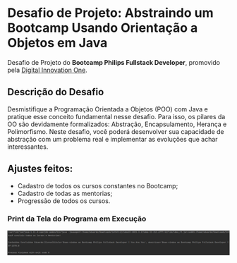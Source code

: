 # Desafio de Projeto: Abstraindo um Bootcamp Usando Orientação a Objetos em Java

Desafio de Projeto do **Bootcamp Philips Fullstack Developer**, promovido pela [Digital Innovation One](https://www.dio.me).


## Descrição do Desafio

Desmistifique a Programação Orientada a Objetos (POO) com Java e pratique esse conceito fundamental nesse desafio. Para isso, os pilares da OO são devidamente formalizados: Abstração, Encapsulamento, Herança e Polimorfismo. Neste desafio, você poderá desenvolver sua capacidade de abstração com um problema real e implementar as evoluções que achar interessantes.

## Ajustes feitos:

* Cadastro de todos os cursos constantes no Bootcamp;
* Cadastro de todas as mentorias;
* Progressão de todos os cursos.


### Print da Tela do Programa em Execução
![Tela da Execução do Programa](./assets/tela.png)



